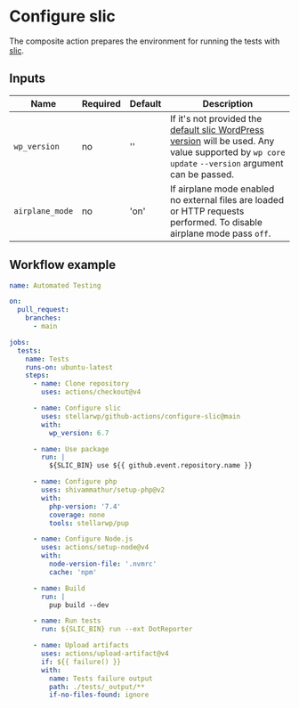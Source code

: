 # Configure slic

The composite action prepares the environment for running the tests with [slic](https://github.com/stellarwp/slic).

## Inputs

| Name            | Required | Default | Description                                                                                                                                                                                                                                                                                   |
|-----------------|----------|---------|-----------------------------------------------------------------------------------------------------------------------------------------------------------------------------------------------------------------------------------------------------------------------------------------------|
| `wp_version`    | no       | ''      | If it's not provided the [default slic WordPress version](https://github.com/stellarwp/slic/blob/7e79022ce53adfcad514f09528fcb2d204b9e77b/.github/workflows/publish-wordpress-docker-image.yml#L19) will be used. Any value supported by `wp core update` `--version` argument can be passed. |
| `airplane_mode` | no       | 'on'    | If airplane mode enabled no external files are loaded or HTTP requests performed. To disable airplane mode pass `off`.                                                                                                                                                                        |


## Workflow example

```yaml
name: Automated Testing

on:
  pull_request:
    branches:
      - main

jobs:
  tests:
    name: Tests
    runs-on: ubuntu-latest
    steps:
      - name: Clone repository
        uses: actions/checkout@v4

      - name: Configure slic
        uses: stellarwp/github-actions/configure-slic@main
        with:
          wp_version: 6.7

      - name: Use package
        run: |
          ${SLIC_BIN} use ${{ github.event.repository.name }}

      - name: Configure php
        uses: shivammathur/setup-php@v2
        with:
          php-version: '7.4'
          coverage: none
          tools: stellarwp/pup

      - name: Configure Node.js
        uses: actions/setup-node@v4
        with:
          node-version-file: '.nvmrc'
          cache: 'npm'

      - name: Build
        run: |
          pup build --dev

      - name: Run tests
        run: ${SLIC_BIN} run --ext DotReporter

      - name: Upload artifacts
        uses: actions/upload-artifact@v4
        if: ${{ failure() }}
        with:
          name: Tests failure output
          path: ./tests/_output/**
          if-no-files-found: ignore
```
